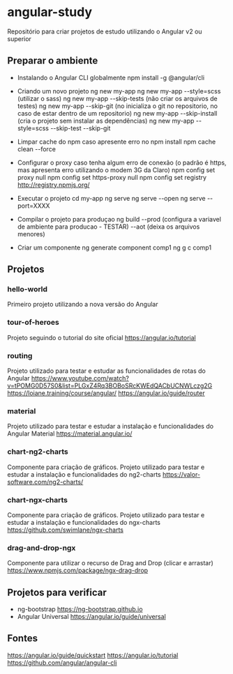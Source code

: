 # angular-study
Repositório para criar projetos de estudo utilizando o Angular v2 ou superior

## Preparar o ambiente

- Instalando o Angular CLI globalmente
npm install -g @angular/cli

- Criando um novo projeto
ng new my-app
ng new my-app --style=scss (utilizar o sass)
ng new my-app --skip-tests (não criar os arquivos de testes)
ng new my-app --skip-git (no inicializa o git no repositorio, no caso de estar dentro de um repositorio)
ng new my-app --skip-install (cria o projeto sem instalar as dependências)
ng new my-app --style=scss --skip-test --skip-git

- Limpar cache do npm caso apresente erro no npm install
npm cache clean --force

- Configurar o proxy caso tenha algum erro de conexão (o padrão é https, mas apresenta erro utilizando o modem 3G da Claro)
npm config set proxy null
npm config set https-proxy null
npm config set registry http://registry.npmjs.org/

- Executar o projeto
cd my-app
ng serve
ng serve --open
ng serve --port=XXXX

- Compilar o projeto para produçao
ng build
    --prod (configura a variavel de ambiente para producao - TESTAR)
    --aot (deixa os arquivos menores)

- Criar um componente
ng generate component comp1
ng g c comp1

## Projetos

### hello-world
Primeiro projeto utilizando a nova versão do Angular

### tour-of-heroes
Projeto seguindo o tutorial do site oficial
https://angular.io/tutorial

### routing
Projeto utilizado para testar e estudar as funcionalidades de rotas do Angular
https://www.youtube.com/watch?v=tPOMG0D57S0&list=PLGxZ4Rq3BOBoSRcKWEdQACbUCNWLczg2G
https://loiane.training/course/angular/ 
https://angular.io/guide/router

### material
Projeto utilizado para testar e estudar a instalação e funcionalidades do Angular Material
https://material.angular.io/

### chart-ng2-charts
Componente para criação de gráficos. Projeto utilizado para testar e estudar a instalação e funcionalidades do ng2-charts
https://valor-software.com/ng2-charts/

### chart-ngx-charts
Componente para criação de gráficos. Projeto utilizado para testar e estudar a instalação e funcionalidades do ngx-charts
https://github.com/swimlane/ngx-charts

### drag-and-drop-ngx
Componente para utilizar o recurso de Drag and Drop (clicar e arrastar)
https://www.npmjs.com/package/ngx-drag-drop

## Projetos para verificar
- ng-bootstrap <https://ng-bootstrap.github.io>
- Angular Universal <https://angular.io/guide/universal>

## Fontes
https://angular.io/guide/quickstart
https://angular.io/tutorial
https://github.com/angular/angular-cli
